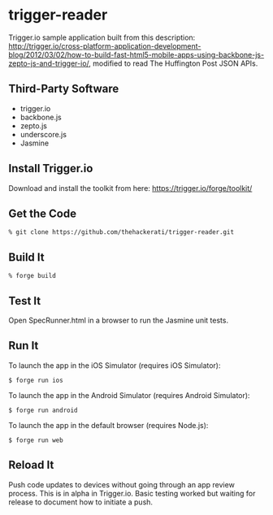 trigger-reader
===================

Trigger.io sample application built from this description: http://trigger.io/cross-platform-application-development-blog/2012/03/02/how-to-build-fast-html5-mobile-apps-using-backbone-js-zepto-js-and-trigger-io/, modified to read The Huffington Post JSON APIs.

Third-Party Software
--------------------

* trigger.io
* backbone.js
* zepto.js
* underscore.js
* Jasmine

Install Trigger.io
------------------

Download and install the toolkit from here: https://trigger.io/forge/toolkit/

Get the Code
------------

    % git clone https://github.com/thehackerati/trigger-reader.git

Build It
--------

    % forge build

Test It
-------

Open SpecRunner.html in a browser to run the Jasmine unit tests.

Run It
------

To launch the app in the iOS Simulator (requires iOS Simulator):

    $ forge run ios

To launch the app in the Android Simulator (requires Android Simulator):

    $ forge run android

To launch the app in the default browser (requires Node.js):

    $ forge run web

Reload It
---------

Push code updates to devices without going through an app review process. This is in alpha in Trigger.io. Basic testing worked but waiting for release to document how to initiate a push.
